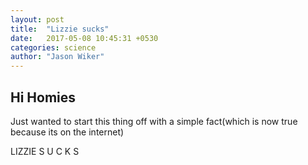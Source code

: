 ```yaml
---
layout: post
title:  "Lizzie sucks"
date:   2017-05-08 10:45:31 +0530
categories: science
author: "Jason Wiker"
---
```


## Hi Homies

Just wanted to start this thing off with a simple fact(which is now true because its on the internet)

LIZZIE
S
U
C
K
S
